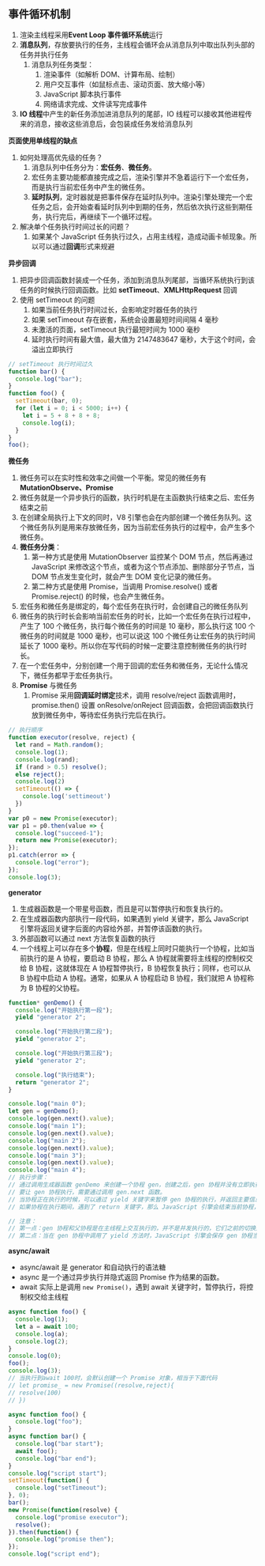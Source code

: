 ## 事件循环机制
1. 渲染主线程采用**Event Loop 事件循环系统**运行
2. **消息队列**，存放要执行的任务，主线程会循环会从消息队列中取出队列头部的任务并执行任务
   1. 消息队列任务类型：
      1. 渲染事件（如解析 DOM、计算布局、绘制）
      2. 用户交互事件（如鼠标点击、滚动页面、放大缩小等）
      3. JavaScript 脚本执行事件
      4. 网络请求完成、文件读写完成事件
3. **IO 线程**中产生的新任务添加进消息队列的尾部，IO 线程可以接收其他进程传来的消息，接收这些消息后，会包装成任务发给消息队列


**页面使用单线程的缺点**
1. 如何处理高优先级的任务？
   1. 消息队列中任务分为：**宏任务**、**微任务**。
   2. 宏任务主要功能都直接完成之后，渲染引擎并不急着运行下一个宏任务，而是执行当前宏任务中产生的微任务。
   3. **延时队列**，定时器就是把事件保存在延时队列中。渲染引擎处理完一个宏任务之后，会开始查看延时队列中到期的任务，然后依次执行这些到期任务，执行完后，再继续下一个循环过程。
2. 解决单个任务执行时间过长的问题？
   1. 如果某个 JavaScript 任务执行过久，占用主线程，造成动画卡帧现象。所以可以通过**回调**形式来规避


**异步回调**
1. 把异步回调函数封装成一个任务，添加到消息队列尾部，当循环系统执行到该任务的时候执行回调函数。比如 **setTimeout**、**XMLHttpRequest** 回调
2. 使用 setTimeout 的问题
   1. 如果当前任务执行时间过长，会影响定时器任务的执行
   2. 如果 setTimeout 存在嵌套，系统会设置最短时间间隔 4 毫秒
   3. 未激活的页面，setTimeout 执行最短时间为 1000 毫秒
   4. 延时执行时间有最大值，最大值为 2147483647 毫秒，大于这个时间，会溢出立即执行

```js
// setTimeout 执行时间过久
function bar() {
  console.log("bar");
}
function foo() {
  setTimeout(bar, 0);
  for (let i = 0; i < 5000; i++) {
    let i = 5 + 8 + 8 + 8;
    console.log(i);
  }
}
foo();
```

**微任务**
1. 微任务可以在实时性和效率之间做一个平衡。常见的微任务有 **MutationObserve、Promise**
2. 微任务就是一个异步执行的函数，执行时机是在主函数执行结束之后、宏任务结束之前
3. 在创建全局执行上下文的同时，V8 引擎也会在内部创建一个微任务队列。这个微任务队列是用来存放微任务，因为当前宏任务执行的过程中，会产生多个微任务。
4. **微任务分类**：
   1. 第一种方式是使用 MutationObserver 监控某个 DOM 节点，然后再通过 JavaScript 来修改这个节点，或者为这个节点添加、删除部分子节点，当 DOM 节点发生变化时，就会产生 DOM 变化记录的微任务。
   2. 第二种方式是使用 Promise，当调用 Promise.resolve() 或者 Promise.reject() 的时候，也会产生微任务。
5. 宏任务和微任务是绑定的，每个宏任务在执行时，会创建自己的微任务队列
6. 微任务的执行时长会影响当前宏任务的时长，比如一个宏任务在执行过程中，产生了 100 个微任务，执行每个微任务的时间是 10 毫秒，那么执行这 100 个微任务的时间就是 1000 毫秒，也可以说这 100 个微任务让宏任务的执行时间延长了 1000 毫秒。所以你在写代码的时候一定要注意控制微任务的执行时长。
7. 在一个宏任务中，分别创建一个用于回调的宏任务和微任务，无论什么情况下，微任务都早于宏任务执行。
8. **Promise** 与微任务
   1. Promise 采用**回调延时绑定**技术，调用 resolve/reject 函数调用时，promise.then() 设置 onResolve/onReject 回调函数，会把回调函数执行放到微任务中，等待宏任务执行完后在执行。

```js
// 执行顺序
function executor(resolve, reject) {
  let rand = Math.random();
  console.log(1);
  console.log(rand);
  if (rand > 0.5) resolve();
  else reject();
  console.log(2)
  setTimeout(() => {
    console.log('settimeout')
  })
}
var p0 = new Promise(executor);
var p1 = p0.then(value => {
  console.log("succeed-1");
  return new Promise(executor);
});
p1.catch(error => {
  console.log("error");
});
console.log(3);
```


**generator**
1. 生成器函数是一个带星号函数，而且是可以暂停执行和恢复执行的。
2. 在生成器函数内部执行一段代码，如果遇到 yield 关键字，那么 JavaScript 引擎将返回关键字后面的内容给外部，并暂停该函数的执行。
3. 外部函数可以通过 next 方法恢复函数的执行
4. 一个线程上可以存在多个**协程**，但是在线程上同时只能执行一个协程，比如当前执行的是 A 协程，要启动 B 协程，那么 A 协程就需要将主线程的控制权交给 B 协程，这就体现在 A 协程暂停执行，B 协程恢复执行；同样，也可以从 B 协程中启动 A 协程。通常，如果从 A 协程启动 B 协程，我们就把 A 协程称为 B 协程的父协程。

```js
function* genDemo() {
  console.log("开始执行第一段");
  yield "generator 2";

  console.log("开始执行第二段");
  yield "generator 2";

  console.log("开始执行第三段");
  yield "generator 2";

  console.log("执行结束");
  return "generator 2";
}

console.log("main 0");
let gen = genDemo();
console.log(gen.next().value);
console.log("main 1");
console.log(gen.next().value);
console.log("main 2");
console.log(gen.next().value);
console.log("main 3");
console.log(gen.next().value);
console.log("main 4");
// 执行步骤：
// 通过调用生成器函数 genDemo 来创建一个协程 gen，创建之后，gen 协程并没有立即执行。
// 要让 gen 协程执行，需要通过调用 gen.next 函数。
// 当协程正在执行的时候，可以通过 yield 关键字来暂停 gen 协程的执行，并返回主要信息给父协程。
// 如果协程在执行期间，遇到了 return 关键字，那么 JavaScript 引擎会结束当前协程，并将 return 后面的内容返回给父协程。

// 注意：
// 第一点：gen 协程和父协程是在主线程上交互执行的，并不是并发执行的，它们之前的切换是通过 yield 和 gen.next 来配合完成的。
// 第二点：当在 gen 协程中调用了 yield 方法时，JavaScript 引擎会保存 gen 协程当前的调用栈信息，并恢复父协程的调用栈信息。同样，当在父协程中执行 gen.next 时，JavaScript 引擎会保存父协程的调用栈信息，并恢复 gen 协程的调用栈信息。
```


**async/await**
- async/await 是 generator 和自动执行的语法糖
- async 是一个通过异步执行并隐式返回 Promise 作为结果的函数。
- await 实际上是调用 `new Promise()`，遇到 await 关键字时，暂停执行，将控制权交给主线程

```js
async function foo() {
  console.log(1);
  let a = await 100;
  console.log(a);
  console.log(2);
}
console.log(0);
foo();
console.log(3);
// 当执行到await 100时，会默认创建一个 Promise 对象，相当于下面代码
// let promise_ = new Promise((resolve,reject){
// resolve(100)
// })
```

```js
async function foo() {
  console.log("foo");
}
async function bar() {
  console.log("bar start");
  await foo();
  console.log("bar end");
}
console.log("script start");
setTimeout(function() {
  console.log("setTimeout");
}, 0);
bar();
new Promise(function(resolve) {
  console.log("promise executor");
  resolve();
}).then(function() {
  console.log("promise then");
});
console.log("script end");
```